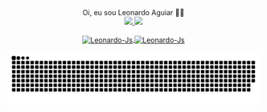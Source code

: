 <div align="center">Oi, eu sou Leonardo Aguiar 👋🏻

  <div align="center">
  <a href="https://github.com/Leonardo12356">
  <img height="180em" src="https://github-readme-stats.vercel.app/api?username=Leonardo12356&show_icons=true&theme=vision-friendly-dark&include_all_commits=true&count_private=true">
  <img height="150em" src="https://github-readme-stats.vercel.app/api/top-langs/?username=Leonardo12356&layout=compact&langs_count=16&theme=vision-friendly-dark"/>
<div>

  <div style="display: inline_block"><br>
  <img align="center" alt="Leonardo-Js" height="50" width="60" src="https://cdn.jsdelivr.net/gh/devicons/devicon/icons/postgresql/postgresql-original-wordmark.svg" />
  <img align="center" alt="Leonardo-Js" height="50" width="60" src="https://cdn.jsdelivr.net/gh/devicons/devicon/icons/java/java-original-wordmark.svg" />      
  </div>
            
 ![Snake animation](https://github.com/Leonardo12356/Leonardo12356/blob/output/github-contribution-grid-snake.svg)
